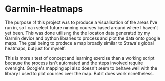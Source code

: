 # Garmin-Heatmaps
The purpose of this project was to produce a visualisation of the areas I've run in, so I can select future running courses based around where I haven't yet been. This was done utilising the the location data generated by my Garmin device and python libraries to process and plot the data onto google maps. The goal being to produce a map broadly similar to Strava's global heatmaps, but just for myself.

This is more a test of concept and learning exercise than a working script because the process isn't automated and the steps involved require oversight. Google's mapping api also doesn't seem to behave well with the library I used to plot courses over the map. But it does work nonetheless.
